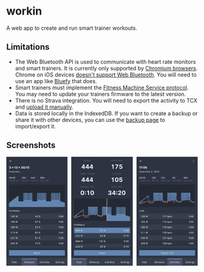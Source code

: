 # workin
A web app to create and run smart trainer workouts.

## Limitations
- The Web Bluetooth API is used to communicate with heart rate monitors and smart trainers. It is currently only supported by [Chromium browsers](https://developer.mozilla.org/en-US/docs/Web/API/Web_Bluetooth_API#browser_compatibility). Chrome on iOS devices [doesn't support Web Bluetooth](https://support.google.com/chrome/answer/6362090?hl=en&co=GENIE.Platform%3DiOS). You will need to use an app like [Bluefy](https://apps.apple.com/us/app/bluefy-web-ble-browser/id1492822055) that does.
- Smart trainers must implement the [Fitness Machine Service protocol](https://www.bluetooth.com/specifications/specs/fitness-machine-service-1-0/). You may need to update your trainers firmware to the latest version.
- There is no Strava integration. You will need to export the activity to TCX and [upload it manually](https://www.strava.com/upload/select).
- Data is stored locally in the IndexedDB. If you want to create a backup or share it with other devices, you can use the [backup page](https://workin.smolka.dev/backup) to import/export it.

## Screenshots
<img src="docs/screenshots/workout.png" width="32%"><img src="docs/screenshots/train.png" width="32%" hspace="2%"><img src="docs/screenshots/activity.png" width="32%">

